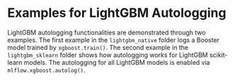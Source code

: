
# Examples for LightGBM Autologging

LightGBM autologging functionalities are demonstrated through two examples. The first example in the `lightgbm_native` folder logs a Booster model trained by `xgboost.train()`. The second example in the `lightgbm_sklearn` folder shows how autologging works for LightGBM scikit-learn models. The autologging for all LightGBM models is enabled via `mlflow.xgboost.autolog()`.
